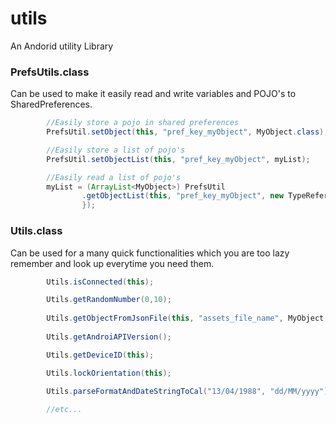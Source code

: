 # utils
An Andorid utility Library

### PrefsUtils.class
Can be used to make it easily read and write variables and POJO's to SharedPreferences. 

```java
        //Easily store a pojo in shared preferences
        PrefsUtil.setObject(this, "pref_key_myObject", MyObject.class);

        //Easily store a list of pojo's
        PrefsUtil.setObjectList(this, "pref_key_myObject", myList);

        //Easily read a list of pojo's
        myList = (ArrayList<MyObject>) PrefsUtil
                .getObjectList(this, "pref_key_myObject", new TypeReference<List<MyObject>>() {
                });
```

### Utils.class
Can be used for a many quick functionalities which you are too lazy remember and look up everytime you need them.

```java
        Utils.isConnected(this);

        Utils.getRandomNumber(0,10);
        
        Utils.getObjectFromJsonFile(this, "assets_file_name", MyObject.class);
        
        Utils.getAndroiAPIVersion();

        Utils.getDeviceID(this);

        Utils.lockOrientation(this);

        Utils.parseFormatAndDateStringToCal("13/04/1988", "dd/MM/yyyy");
        
        //etc...
```
